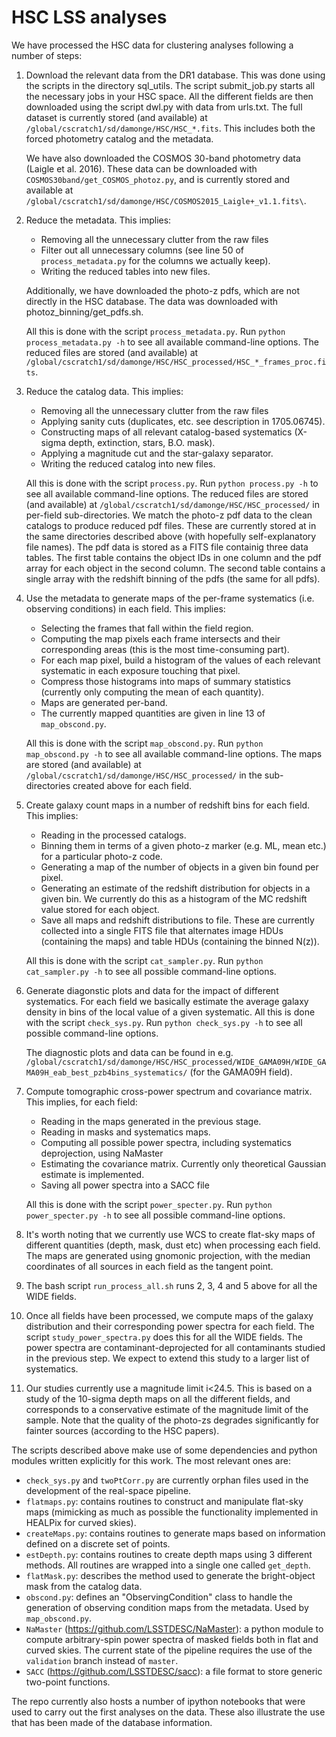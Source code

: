 # HSC LSS analyses

We have processed the HSC data for clustering analyses following a number of steps:
1. Download the relevant data from the DR1 database. This was done using the scripts in the directory sql_utils. The script submit_job.py starts all the necessary jobs in your HSC space.
   All the different fields are then downloaded using the script dwl.py with data from urls.txt.
   The full dataset is currently stored (and available) at `/global/cscratch1/sd/damonge/HSC/HSC_*.fits`. This includes both the forced photometry catalog and the metadata.
   
   We have also downloaded the COSMOS 30-band photometry data (Laigle et al. 2016). These data can be downloaded with `COSMOS30band/get_COSMOS_photoz.py`, and is currently stored and available at `/global/cscratch1/sd/damonge/HSC/COSMOS2015_Laigle+_v1.1.fits\`.
2. Reduce the metadata. This implies:
   - Removing all the unnecessary clutter from the raw files
   - Filter out all unnecessary columns (see line 50 of `process_metadata.py` for the columns we actually keep).
   - Writing the reduced tables into new files.

   Additionally, we have downloaded the photo-z pdfs, which are not directly in the HSC database. The data was downloaded with photoz_binning/get_pdfs.sh.

   All this is done with the script `process_metadata.py`. Run `python process_metadata.py -h` to see all available command-line options. The reduced files are stored (and available) at `/global/cscratch1/sd/damonge/HSC/HSC_processed/HSC_*_frames_proc.fits`.
3. Reduce the catalog data. This implies:
   - Removing all the unnecessary clutter from the raw files
   - Applying sanity cuts (duplicates, etc. see description in 1705.06745).
   - Constructing maps of all relevant catalog-based systematics (X-sigma depth, extinction, stars, B.O. mask).
   - Applying a magnitude cut and the star-galaxy separator.
   - Writing the reduced catalog into new files.
   
   All this is done with the script `process.py`. Run `python process.py -h` to see all available command-line options.
   The reduced files are stored (and available) at `/global/cscratch1/sd/damonge/HSC/HSC_processed/` in per-field sub-directories.
   We match the photo-z pdf data to the clean catalogs to produce reduced pdf files. These are currently stored at in the same directories described above (with hopefully self-explanatory file names). The pdf data is stored as a FITS file containig three data tables. The first table contains the object IDs in one column and the pdf array for each object in the second column. The second table contains a single array with the redshift binning of the pdfs (the same for all pdfs).
4. Use the metadata to generate maps of the per-frame systematics (i.e. observing conditions) in each field. This implies:
   - Selecting the frames that fall within the field region.
   - Computing the map pixels each frame intersects and their corresponding areas (this is the most time-consuming part).
   - For each map pixel, build a histogram of the values of each relevant systematic in each exposure touching that pixel.
   - Compress those histograms into maps of summary statistics (currently only computing the mean of each quantity).
   - Maps are generated per-band.
   - The currently mapped quantities are given in line 13 of `map_obscond.py`.
   
   All this is done with the script `map_obscond.py`. Run `python map_obscond.py -h` to see all available command-line options. The maps are stored (and available) at `/global/cscratch1/sd/damonge/HSC/HSC_processed/` in the sub-directories created above for each field.
5. Create galaxy count maps in a number of redshift bins for each field. This implies:
   - Reading in the processed catalogs.
   - Binning them in terms of a given photo-z marker (e.g. ML, mean etc.) for a particular photo-z code.
   - Generating a map of the number of objects in a given bin found per pixel.
   - Generating an estimate of the redshift distribution for objects in a given bin. We currently do this as a histogram of the MC redshift value stored for each object.
   - Save all maps and redshift distributions to file. These are currently collected into a single FITS file that alternates image HDUs (containing the maps) and table HDUs (containing the binned N(z)).
   
   All this is done with the script `cat_sampler.py`. Run `python cat_sampler.py -h` to see all possible command-line options. 
6. Generate diagonstic plots and data for the impact of different systematics. For each field we basically estimate the average galaxy density in bins of the local value of a given systematic. All this is done with the script `check_sys.py`. Run `python check_sys.py -h` to see all possible command-line options. 

   The diagnostic plots and data can be found in e.g. `/global/cscratch1/sd/damonge/HSC/HSC_processed/WIDE_GAMA09H/WIDE_GAMA09H_eab_best_pzb4bins_systematics/` (for the GAMA09H field).
7. Compute tomographic cross-power spectrum and covariance matrix. This implies, for each field:
   - Reading in the maps generated in the previous stage.
   - Reading in masks and systematics maps.
   - Computing all possible power spectra, including systematics deprojection, using NaMaster
   - Estimating the covariance matrix. Currently only theoretical Gaussian estimate is implemented.
   - Saving all power spectra into a SACC file
   
   All this is done with the script `power_specter.py`. Run `python power_specter.py -h` to see all possible command-line options.
8. It's worth noting that we currently use WCS to create flat-sky maps of different quantities (depth, mask, dust etc) when processing each field. The maps are generated using gnomonic projection, with the median coordinates of all sources in each field as the tangent point.
9. The bash script `run_process_all.sh` runs 2, 3, 4 and 5 above for all the WIDE fields.
10. Once all fields have been processed, we compute maps of the galaxy distribution and their corresponding power spectra for each field. The script `study_power_spectra.py` does this for all the WIDE fields. The power spectra are contaminant-deprojected for all contaminants studied in the previous step. We expect to extend this study to a larger list of systematics.
11. Our studies currently use a magnitude limit i<24.5. This is based on a study of the 10-sigma depth maps on all the different fields, and corresponds to a conservative estimate of the magnitude limit of the sample. Note that the quality of the photo-zs degrades significantly for fainter sources (according to the HSC papers).

The scripts described above make use of some dependencies and python modules written explicitly for this work. The most relevant ones are:
- `check_sys.py` and `twoPtCorr.py` are currently orphan files used in the development of the real-space pipeline.
- `flatmaps.py`: contains routines to construct and manipulate flat-sky maps (mimicking as much as possible the functionality implemented in HEALPix for curved skies).
- `createMaps.py`: contains routines to generate maps based on information defined on a discrete set of points.
- `estDepth.py`: contains routines to create depth maps using 3 different methods. All routines are wrapped into a single one called `get_depth`.
- `flatMask.py`: describes the method used to generate the bright-object mask from the catalog data.
- `obscond.py`: defines an "ObservingCondition" class to handle the generation of observing condition maps from the metadata. Used by `map_obscond.py`.
- `NaMaster` (https://github.com/LSSTDESC/NaMaster): a python module to compute arbitrary-spin power spectra of masked fields both in flat and curved skies. The current state of the pipeline requires the use of the `validation` branch instead of `master`.
- `SACC` (https://github.com/LSSTDESC/sacc): a file format to store generic two-point functions.

The repo currently also hosts a number of ipython notebooks that were used to carry out the first analyses on the data. These also illustrate the use that has been made of the database information.
